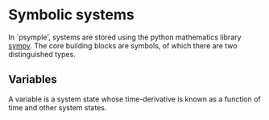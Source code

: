 # Symbolic systems

In `psymple', systems are stored using the python mathematics library [sympy](https://www.sympy.org/en/index.html). The core building blocks are symbols, of which there are two distinguished types.

## Variables

A variable is a system state whose time-derivative is known as a function of time and other system states.